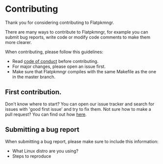 # Contributing

Thank you for considering contributing to Flatpkmngr.

There are many ways to contribute to Flatpkmngr, for example you can submit bug reports, write code or modify code comments to make them more clearer.

When contributing, please follow this guidelines:

* Read [code of conduct](https://github.com/protheory8/flatpkmngr/blob/master/CODE_OF_CONDUCT.md) before contributing.
* For major changes, please open an issue first.
* Make sure that Flatpkmngr compiles with the same Makefile as the one in the master branch.

## First contribution.

Don't know where to start? You can open our issue tracker and search for issues with 'good first issue' and try to fix them.
Not sure how to make a pull request? You can find out how [here](https://egghead.io/courses/how-to-contribute-to-an-open-source-project-on-github).

## Submitting a bug report

When submitting a bug report, please make sure to include this information:
* What Linux distro are you using?
* Steps to reproduce

